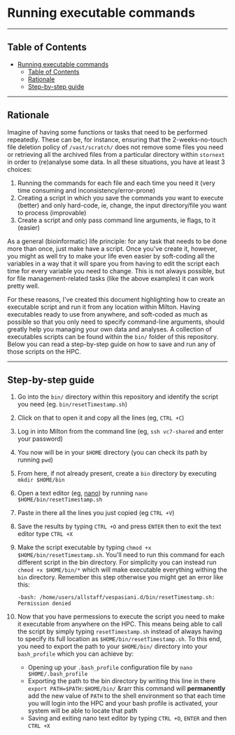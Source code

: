 # Running executable commands

----------------------------------------------------------------

## Table of Contents
- [Running executable commands](#running-executable-commands)
  - [Table of Contents](#table-of-contents)
  - [Rationale](#rationale)
  - [Step-by-step guide](#step-by-step-guide)

----------------------------------------------------------------
## Rationale

Imagine of having some functions or tasks that need to be performed repeatedly. These can be, for instance, ensuring that the 2-weeks-no-touch file deletion policy of `/vast/scratch/` does not remove some files you need or retrieving all the archived files from a particular directory within `stornext` in order to (re)analyse some data. In all these situations, you have at least 3 choices:

1. Running the commands for each file and each time you need it (very time consuming and inconsistency/error-prone)
2. Creating a script in which you save the commands you want to execute (better) and only hard-code, ie, change, the input directory/file you want to process (improvable) 
3. Create a script and only pass command line arguments, ie flags, to it (easier)

As a general (bioinformatic) life principle: for any task that needs to be done more than once, just make have a script. Once you've create it, however, you might as well try to make your life even easier by soft-coding all the variables in a way that it will spare you from having to edit the script each time for every variable you need to change. This is not always possible, but for file management-related tasks (like the above examples) it can work pretty well. <br/>

For these reasons, I've created this document highlighting how to create an executable script and run it from any location within Milton. Having executables ready to use from anywhere, and soft-coded as much as possible so that you only need to specify command-line arguments, should greatly help you managing your own data and analyses. A collection of executables scripts can be found within the `bin/` folder of this repository. Below you can read a step-by-step guide on how to save and run any of those scripts on the HPC. <br/> 

----------------------------------------------------------------
## Step-by-step guide

1. Go into the `bin/` directory within this repository and identify the script you need (eg. `bin/resetTimestamp.sh`)
2. Click on that to open it and copy all the lines (eg, `CTRL +C`)
3. Log in into Milton from the command line (eg, `ssh vc7-shared` and enter your password)
4. You now will be in your `$HOME` directory (you can check its path by running `pwd`)
5. From here, if not already present, create a `bin` directory by executing  `mkdir $HOME/bin`
6. Open a text editor (eg, [nano](https://www.nano-editor.org/)) by running `nano $HOME/bin/resetTimestamp.sh`  
7. Paste in there all the lines you just copied (eg `CTRL +V`)
8. Save the results by typing `CTRL +O` and press `ENTER` then to exit the text editor type `CTRL +X`
9. Make the script executable by typing `chmod +x $HOME/bin/resetTimestamp.sh`. You'll need to run this command for each different script in the bin directory. For simplicity you can instead run `chmod +x $HOME/bin/*` which will make executable everything withing the `bin` directory. Remember this step otherwise you might get an error like this:
    
    ```
    -bash: /home/users/allstaff/vespasiani.d/bin/resetTimestamp.sh: Permission denied
    ```
10. Now that you have permessions to execute the script you need to make it executable from anywhere on the HPC. This means being able to call the script by simply typing `resetTimestamp.sh` instead of always having to specify its full location as `$HOME/bin/resetTimestamp.sh`. To this end, you need to export the path to your `$HOME/bin/` directory into your `bash_profile` which you can achieve by:
    * Opening up your `.bash_profile` configuration file by `nano $HOME/.bash_profile`
    * Exporting the path to the bin directory by writing this line in there `export PATH=$PATH:$HOME/bin/` &rarr this command will **permanently** add the new value of `PATH` to the shell environment so that each time you will login into the HPC and your bash profile is activated, your system will be able to locate that path
    * Saving and exiting nano text editor by typing `CTRL +O`, `ENTER` and then `CTRL +X`
